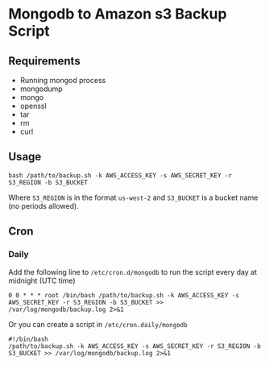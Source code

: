 # Mongodb to Amazon s3 Backup Script

## Requirements

* Running mongod process
* mongodump
* mongo
* openssl
* tar
* rm
* curl

## Usage

`bash /path/to/backup.sh -k AWS_ACCESS_KEY -s AWS_SECRET_KEY -r S3_REGION -b S3_BUCKET`

Where `S3_REGION` is in the format `us-west-2` and `S3_BUCKET` is a bucket name (no periods allowed). 

## Cron

### Daily

Add the following line to `/etc/cron.d/mongodb` to run the script every day at midnight (UTC time) 

    0 0 * * * root /bin/bash /path/to/backup.sh -k AWS_ACCESS_KEY -s AWS_SECRET_KEY -r S3_REGION -b S3_BUCKET >> /var/log/mongodb/backup.log 2>&1

Or you can create a script in `/etc/cron.daily/mongodb`

    #!/bin/bash
    /path/to/backup.sh -k AWS_ACCESS_KEY -s AWS_SECRET_KEY -r S3_REGION -b S3_BUCKET >> /var/log/mongodb/backup.log 2>&1
